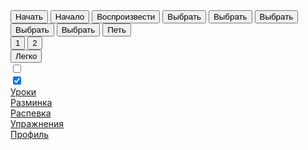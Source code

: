 <!DOCTYPE html>
<html>

<head>
    <meta charset="utf-8" />
    <link rel="stylesheet" href="css/style.css" />
    <title>Кнопки</title>
</head>

<body class="body buttons-page">
    <div class="buttons-block">
        <button class="button">Начать</button>
        <button class="button">Начало</button>
        <button class="button">Воспроизвести</button>
        <button class="button button--choose button--a">Выбрать</button>
        <button class="button button--choose button--b">Выбрать</button>
        <button class="button button--choose button--c">Выбрать</button>
        <button class="button button--choose button--d">Выбрать</button>
        <button class="button button--choose button--e">Выбрать</button>
        <button class="button button--sing">Петь</button>
    </div>
    <div class="lessons-block">
        <button class="lesson">1</button>
        <button class="lesson lesson--premium">2</button>
    </div>
    <div class="levels-block">
        <button class="level">Легко</button>
    </div>
    <div class="toggles-block">
        <div class="toggle">
            <input type="checkbox" class="checkbox" />
            <div class="knobs"></div>
            <div class="layer"></div>
        </div>
        <div class="toggle">
            <input type="checkbox" class="checkbox" checked />
            <div class="knobs"></div>
            <div class="layer"></div>
        </div>
    </div>
    <div class="footer">
        <div class="nav">
            <a class="nav__link" href="#">
                <div class="nav__icon nav__icon--lessons"></div>
                Уроки</a>
            <a class="nav__link" href="#">
                <div class="nav__icon nav__icon--warmup"></div>
                Разминка</a>
            <a class="nav__link" href="#">
                <div class="nav__icon nav__icon--sing"></div>
                Распевка</a>
            <a class="nav__link" href="#">
                <div class="nav__icon nav__icon--exercise"></div>
                Упражнения</a>
            <a class="nav__link" href="#">
                <div class="nav__icon nav__icon--profile"></div>
                Профиль</a>
        </div>
        <div class="footer__line"></div>
    </div>
</body>

</html>
